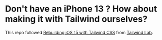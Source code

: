 # Don't have an iPhone 13 ? How about making it with Tailwind ourselves?
This repo followed [Rebuilding iOS 15 with Tailwind CSS](https://www.youtube.com/watch?v=eSzNNYk7nVU&list=WL&index=1&t=144s) from [Tailwind Lab](https://www.youtube.com/channel/UCOe-8z68tgw9ioqVvYM4ddQ).